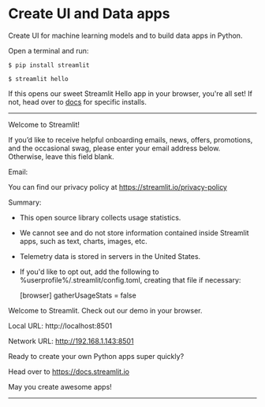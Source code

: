 # Create UI and Data apps

Create UI for machine learning models and to build data apps in Python.


Open a terminal and run:

    $ pip install streamlit
  
    $ streamlit hello
  
If this opens our sweet Streamlit Hello app in your browser, you're all set! If not, head over to [docs](https://docs.streamlit.io/library/get-started) for specific installs.

---------------------------------------------------------
Welcome to Streamlit!

  If you’d like to receive helpful onboarding emails, news, offers, promotions,
  and the occasional swag, please enter your email address below. Otherwise,
  leave this field blank.

  Email:   

  You can find our privacy policy at https://streamlit.io/privacy-policy

  Summary:
  - This open source library collects usage statistics.
  - We cannot see and do not store information contained inside Streamlit apps,
    such as text, charts, images, etc.
  - Telemetry data is stored in servers in the United States.
  - If you'd like to opt out, add the following to %userprofile%/.streamlit/config.toml,
    creating that file if necessary:

    [browser]
    gatherUsageStats = false


  Welcome to Streamlit. Check out our demo in your browser.

  Local URL: http://localhost:8501
  
  Network URL: http://192.168.1.143:8501



  Ready to create your own Python apps super quickly?
  
  Head over to https://docs.streamlit.io

  May you create awesome apps!
  
  -----------------------------------------------------------
